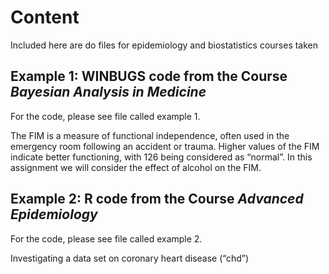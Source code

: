 # Content
Included here are do files for epidemiology and biostatistics courses taken

## Example 1: WINBUGS code from the Course *Bayesian Analysis in Medicine*

For the code, please see file called example 1. 

The  FIM  is  a  measure  of  functional  independence,  often  used  in  the emergency room following an accident or trauma.  Higher values of the FIM indicate better functioning, with 126 being considered as “normal”.  In this assignment we will consider the effect of alcohol on the FIM.

## Example 2: R code from the Course *Advanced Epidemiology*

For the code, please see file called example 2. 

Investigating a data set on coronary heart disease (“chd”)
